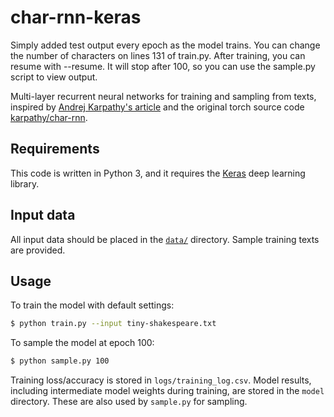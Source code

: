 # char-rnn-keras

Simply added test output every epoch as the model trains.  You can change the number of characters on lines 131 of train.py.  After training, you can resume with --resume.  It will stop after 100, so you can use the sample.py script to view output.

Multi-layer recurrent neural networks for training and sampling from texts, inspired by [Andrej Karpathy's article](http://karpathy.github.io/2015/05/21/rnn-effectiveness) and the original torch source code [karpathy/char-rnn](https://github.com/karpathy/char-rnn).

## Requirements

This code is written in Python 3, and it requires the [Keras](https://keras.io) deep learning library.

## Input data

All input data should be placed in the [`data/`](./data) directory. Sample training texts are provided.

## Usage

To train the model with default settings:
```bash
$ python train.py --input tiny-shakespeare.txt
```

To sample the model at epoch 100:
```bash
$ python sample.py 100
```

Training loss/accuracy is stored in `logs/training_log.csv`. Model results, including intermediate model weights during training, are stored in the `model` directory. These are also used by `sample.py` for sampling.
